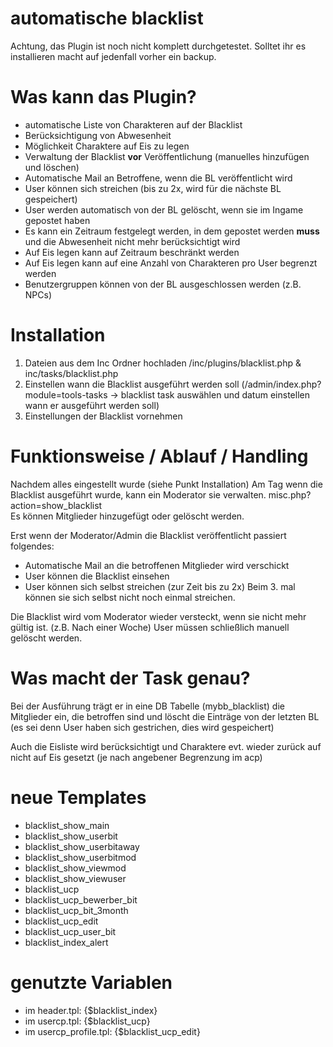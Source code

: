 # automatische blacklist
Achtung, das Plugin ist noch nicht komplett durchgetestet. Solltet ihr es installieren macht auf jedenfall vorher ein backup. 

# Was kann das Plugin?
 - automatische Liste von Charakteren auf der Blacklist
 - Berücksichtigung von Abwesenheit
 - Möglichkeit Charaktere auf Eis zu legen
 - Verwaltung der Blacklist __vor__ Veröffentlichung (manuelles hinzufügen und löschen) 
 - Automatische Mail an Betroffene, wenn die BL veröffentlicht wird
 - User können sich streichen (bis zu 2x, wird für die nächste BL gespeichert) 
 - User werden automatisch von der BL gelöscht, wenn sie im Ingame gepostet haben
 - Es kann ein Zeitraum festgelegt werden, in dem gepostet werden __muss__ und die Abwesenheit nicht mehr berücksichtigt wird
 - Auf Eis legen kann auf Zeitraum beschränkt werden
 - Auf Eis legen kann auf eine Anzahl von Charakteren pro User begrenzt werden
 - Benutzergruppen können von der BL ausgeschlossen werden (z.B. NPCs)
 
 # Installation
1. Dateien aus dem Inc Ordner hochladen /inc/plugins/blacklist.php & inc/tasks/blacklist.php
2. Einstellen wann die Blacklist ausgeführt werden soll (/admin/index.php?module=tools-tasks  -> blacklist task auswählen und datum einstellen wann er ausgeführt werden soll)
3. Einstellungen der Blacklist vornehmen

# Funktionsweise / Ablauf / Handling
Nachdem alles eingestellt wurde (siehe Punkt Installation) 
Am Tag wenn die Blacklist ausgeführt wurde, kann ein Moderator sie verwalten.
misc.php?action=show_blacklist  
Es können Mitglieder hinzugefügt oder gelöscht werden.

Erst wenn der Moderator/Admin die Blacklist veröffentlicht passiert folgendes:
- Automatische Mail an die betroffenen Mitglieder wird verschickt
- User können die Blacklist einsehen
- User können sich selbst streichen (zur Zeit bis zu 2x) Beim 3. mal können sie sich selbst nicht noch einmal streichen.

Die Blacklist wird vom Moderator wieder versteckt, wenn sie nicht mehr gültig ist. (z.B. Nach einer Woche) 
User müssen schließlich manuell gelöscht werden. 

# Was macht der Task genau?
Bei der Ausführung trägt er in eine DB Tabelle (mybb_blacklist) die Mitglieder ein, die betroffen sind und löscht die Einträge von der letzten BL (es sei denn User haben sich gestrichen, dies wird gespeichert)

Auch die Eisliste wird berücksichtigt und Charaktere evt. wieder zurück auf nicht auf Eis gesetzt (je nach angebener Begrenzung im acp) 


# neue Templates
- blacklist_show_main
- blacklist_show_userbit
- blacklist_show_userbitaway
- blacklist_show_userbitmod
- blacklist_show_viewmod
- blacklist_show_viewuser
- blacklist_ucp
- blacklist_ucp_bewerber_bit
- blacklist_ucp_bit_3month
- blacklist_ucp_edit
- blacklist_ucp_user_bit
- blacklist_index_alert

# genutzte Variablen
- im header.tpl: {$blacklist_index} 
- im usercp.tpl: {$blacklist_ucp}
- im usercp_profile.tpl: {$blacklist_ucp_edit}

